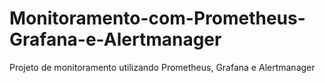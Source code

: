 # Monitoramento-com-Prometheus-Grafana-e-Alertmanager
Projeto de monitoramento utilizando Prometheus, Grafana e Alertmanager
